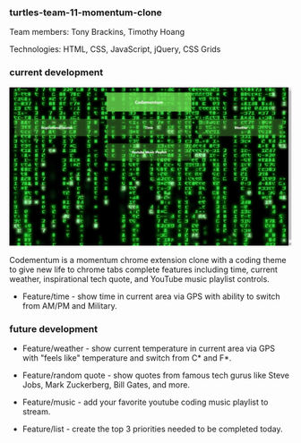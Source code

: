 ### turtles-team-11-momentum-clone

Team members: Tony Brackins, Timothy Hoang

Technologies: HTML, CSS, JavaScript, jQuery, CSS Grids

### current development
![Alt text](/screenshot.png)

Codementum is a momentum chrome extension clone with a coding theme to give new life to chrome tabs complete features including time, current weather, inspirational tech quote, and YouTube music playlist controls.
- Feature/time - show time in current area via GPS with ability to switch from AM/PM and Military.

### future development

- Feature/weather - show current temperature in current area via GPS with "feels like" temperature and switch from C* and F*.

- Feature/random quote - show quotes from famous tech gurus like Steve Jobs, Mark Zuckerberg, Bill Gates, and more.

- Feature/music - add your favorite youtube coding music playlist to stream.

- Feature/list - create the top 3 priorities needed to be completed today.
